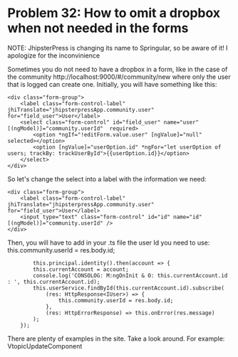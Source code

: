 # Problem 32: How to omit a dropbox when not needed in the forms


NOTE: JhipsterPress is changing its name to Springular, so be aware of it! I apologize for the inconvinience

Sometimes you do not need to have a dropbox in a form, like in the case of the community http://localhost:9000/#/community/new 
where only the user that is logged can create one. Initially, you will have something like this:

    <div class="form-group">
        <label class="form-control-label" jhiTranslate="jhipsterpressApp.community.user" for="field_user">User</label>
        <select class="form-control" id="field_user" name="user" [(ngModel)]="community.userId"  required>
            <option *ngIf="!editForm.value.user" [ngValue]="null" selected></option>
            <option [ngValue]="userOption.id" *ngFor="let userOption of users; trackBy: trackUserById">{{userOption.id}}</option>
        </select>
    </div>

So let's change the select into a label with the information we need:

    <div class="form-group">
        <label class="form-control-label" jhiTranslate="jhipsterpressApp.community.user" for="field_user">User</label>
        <input type="text" class="form-control" id="id" name="id" [(ngModel)]="community.userId" />
    </div>

Then, you will have to add in your .ts file the user Id you need to use: this.community.userId = res.body.id;

            this.principal.identity().then(account => {
            this.currentAccount = account;
            console.log('CONSOLOG: M:ngOnInit & O: this.currentAccount.id : ', this.currentAccount.id);
            this.userService.findById(this.currentAccount.id).subscribe(
                (res: HttpResponse<IUser>) => {
                    this.community.userId = res.body.id;
                },
                (res: HttpErrorResponse) => this.onError(res.message)
            );
        });

There are plenty of examples in the site. Take a look around. For example: VtopicUpdateComponent
        